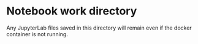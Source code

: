 # Notebook work directory

Any JupyterLab files saved in this directory will remain even if the docker container is not running. 